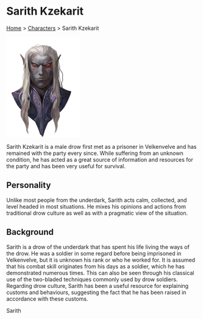 # Sarith Kzekarit

[Home](../../README.md) > [Characters](../info.md) > Sarith Kzekarit

![Sarith](Sarith.png)

Sarith Kzekarit is a male drow first met as a prisoner in Velkenvelve and has remained with the party every since. While suffering from an unknown condition, he has acted as a great source of information and resources for the party and has been very useful for survival.

## Personality
Unlike most people from the underdark, Sarith acts calm, collected, and level headed in most situations. He mixes his opinions and actions from traditional drow culture as well as with a pragmatic view of the situation. 

## Background
Sarith is a drow of the underdark that has spent his life living the ways of the drow. He was a soldier in some regard before being imprisoned in Velkenvelve, but it is unknown his rank or who he worked for. It is assumed that his combat skill originates from his days as a soldier, which he has demonstrated numerous times. This can also be seen through his classical use of the two-bladed techniques commonly used by drow soldiers. Regarding drow culture, Sarith has been a useful resource for explaining customs and behaviours, suggesting the fact that he has been raised in accordance with these customs.

Sarith 
